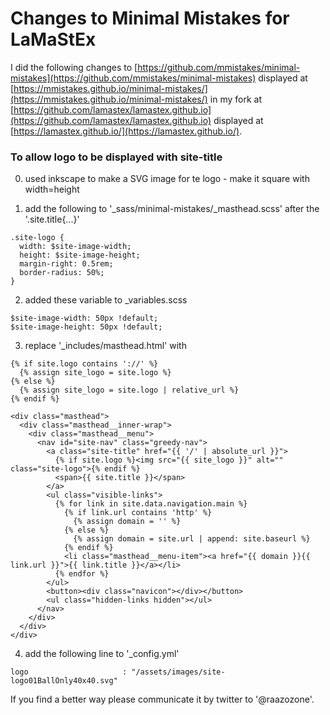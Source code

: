 # Changes to Minimal Mistakes for LaMaStEx
I did the following changes to [https://github.com/mmistakes/minimal-mistakes](https://github.com/mmistakes/minimal-mistakes) displayed at [https://mmistakes.github.io/minimal-mistakes/](https://mmistakes.github.io/minimal-mistakes/) 
in my fork at [https://github.com/lamastex/lamastex.github.io](https://github.com/lamastex/lamastex.github.io) displayed at [https://lamastex.github.io/](https://lamastex.github.io/).

### To allow logo to be displayed with site-title

0. used inkscape to make a SVG image for te logo - make it square with width=height

1. add the following to '_sass/minimal-mistakes/_masthead.scss' after the '.site.title{...}' 
```
.site-logo {
  width: $site-image-width;
  height: $site-image-height;
  margin-right: 0.5rem;
  border-radius: 50%;
}

```

2. added these variable to _variables.scss
```
$site-image-width: 50px !default;
$site-image-height: 50px !default;
```

3. replace '_includes/masthead.html' with
```
{% if site.logo contains '://' %}
  {% assign site_logo = site.logo %}
{% else %}
  {% assign site_logo = site.logo | relative_url %}
{% endif %}

<div class="masthead">
  <div class="masthead__inner-wrap">
    <div class="masthead__menu">
      <nav id="site-nav" class="greedy-nav">
        <a class="site-title" href="{{ '/' | absolute_url }}">
          {% if site.logo %}<img src="{{ site_logo }}" alt="" class="site-logo">{% endif %}
          <span>{{ site.title }}</span>
        </a>
        <ul class="visible-links">
          {% for link in site.data.navigation.main %}
            {% if link.url contains 'http' %}
              {% assign domain = '' %}
            {% else %}
              {% assign domain = site.url | append: site.baseurl %}
            {% endif %}
            <li class="masthead__menu-item"><a href="{{ domain }}{{ link.url }}">{{ link.title }}</a></li>
          {% endfor %}
        </ul>
        <button><div class="navicon"></div></button>
        <ul class="hidden-links hidden"></ul>
      </nav>
    </div>
  </div>
</div>
```

4. add the following line to '_config.yml'
```
logo                     : "/assets/images/site-logo01BallOnly40x40.svg"
```

If you find a better way please communicate it by twitter to '@raazozone'.

